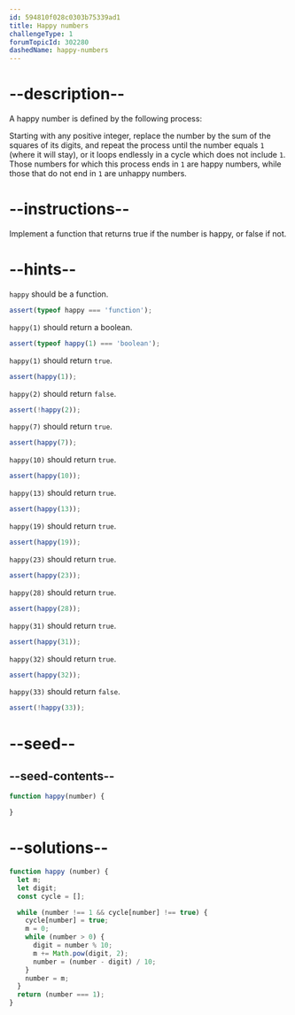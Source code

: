 ```yaml
---
id: 594810f028c0303b75339ad1
title: Happy numbers
challengeType: 1
forumTopicId: 302280
dashedName: happy-numbers
---
```


# --description--

A happy number is defined by the following process:

Starting with any positive integer, replace the number by the sum of the squares of its digits, and repeat the process until the number equals `1` (where it will stay), or it loops endlessly in a cycle which does not include `1`. Those numbers for which this process ends in `1` are happy numbers, while those that do not end in `1` are unhappy numbers.

# --instructions--

Implement a function that returns true if the number is happy, or false if not.

# --hints--

`happy` should be a function.

```js
assert(typeof happy === 'function');
```

`happy(1)` should return a boolean.

```js
assert(typeof happy(1) === 'boolean');
```

`happy(1)` should return `true`.

```js
assert(happy(1));
```

`happy(2)` should return `false`.

```js
assert(!happy(2));
```

`happy(7)` should return `true`.

```js
assert(happy(7));
```

`happy(10)` should return `true`.

```js
assert(happy(10));
```

`happy(13)` should return `true`.

```js
assert(happy(13));
```

`happy(19)` should return `true`.

```js
assert(happy(19));
```

`happy(23)` should return `true`.

```js
assert(happy(23));
```

`happy(28)` should return `true`.

```js
assert(happy(28));
```

`happy(31)` should return `true`.

```js
assert(happy(31));
```

`happy(32)` should return `true`.

```js
assert(happy(32));
```

`happy(33)` should return `false`.

```js
assert(!happy(33));
```

# --seed--

## --seed-contents--

```js
function happy(number) {

}
```

# --solutions--

```js
function happy (number) {
  let m;
  let digit;
  const cycle = [];

  while (number !== 1 && cycle[number] !== true) {
    cycle[number] = true;
    m = 0;
    while (number > 0) {
      digit = number % 10;
      m += Math.pow(digit, 2);
      number = (number - digit) / 10;
    }
    number = m;
  }
  return (number === 1);
}
```
